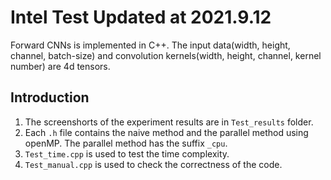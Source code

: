 # Intel Test Updated at 2021.9.12
Forward CNNs is implemented in C++. The input data(width, height, channel, batch-size) and convolution kernels(width, height, channel, kernel number) are 4d tensors.
## Introduction
1. The screenshorts of the experiment results are in `Test_results` folder.
2. Each `.h` file contains the naive method and the parallel method using openMP. The parallel method has the suffix `_cpu`.
3. `Test_time.cpp` is used to test the time complexity.
4. `Test_manual.cpp` is used to check the correctness of the code. 
